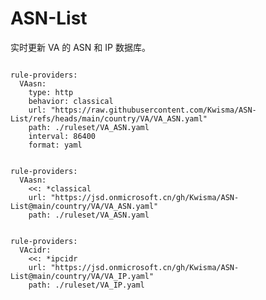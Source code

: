 
# ASN-List

实时更新 VA 的 ASN 和 IP 数据库。

<pre><code class="language-javascript">
rule-providers:
  VAasn:
    type: http
    behavior: classical
    url: "https://raw.githubusercontent.com/Kwisma/ASN-List/refs/heads/main/country/VA/VA_ASN.yaml"
    path: ./ruleset/VA_ASN.yaml
    interval: 86400
    format: yaml
</code></pre>

<pre><code class="language-javascript">
rule-providers:
  VAasn:
    <<: *classical
    url: "https://jsd.onmicrosoft.cn/gh/Kwisma/ASN-List@main/country/VA/VA_ASN.yaml"
    path: ./ruleset/VA_ASN.yaml
</code></pre>

<pre><code class="language-javascript">
rule-providers:
  VAcidr:
    <<: *ipcidr
    url: "https://jsd.onmicrosoft.cn/gh/Kwisma/ASN-List@main/country/VA/VA_IP.yaml"
    path: ./ruleset/VA_IP.yaml
</code></pre>